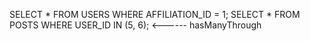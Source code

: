 SELECT * FROM USERS WHERE AFFILIATION_ID = 1; 
SELECT * FROM POSTS WHERE USER_ID IN (5, 6);  <------ hasManyThrough
